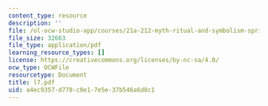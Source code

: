 ```yaml
---
content_type: resource
description: ''
file: /ol-ocw-studio-app/courses/21a-212-myth-ritual-and-symbolism-spring-2004/a4ec9357d778c0e17e5e37b546a6d8c1_l7.pdf
file_size: 32663
file_type: application/pdf
learning_resource_types: []
license: https://creativecommons.org/licenses/by-nc-sa/4.0/
ocw_type: OCWFile
resourcetype: Document
title: l7.pdf
uid: a4ec9357-d778-c0e1-7e5e-37b546a6d8c1
---
```

